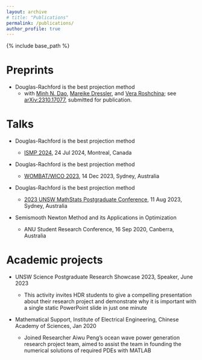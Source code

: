 ```yaml
---
layout: archive
# title: "Publications"
permalink: /publications/
author_profile: true
---
```


{% include base_path %}

Preprints
======
* Douglas-Rachford is the best projection method
  * with [Minh N. Dao](https://sites.google.com/site/daonminh/), [Mareike Dressler](https://web.maths.unsw.edu.au/~mdressler/index.html), and [Vera Roshchina](https://www.veraroshchina.com/); see [arXiv:2310.17077](https://arxiv.org/abs/2310.17077), submitted for publication.

Talks
======
* Douglas-Rachford is the best projection method
  * [ISMP 2024](https://ismp2024.gerad.ca/schedule/WB/906), 24 Jul 2024, Montreal, Canada

* Douglas-Rachford is the best projection method
  * [WOMBAT/WICO 2023](https://wombat.mocao.org/), 14 Dec 2023, Sydney, Australia

* Douglas-Rachford is the best projection method
  * [2023 UNSW MathStats Postgraduate Conference](https://unswmathstatspgconf2023.github.io/), 11 Aug 2023, Sydney, Australia

* Semismooth Newton Method and its Applications in Optimization
  * ANU Student Research Conference, 16 Sep 2020, Canberra, Australia

Academic projects
======
* UNSW Science Postgraduate Research Showcase 2023, Speaker, June 2023
  * This activity invites HDR students to give a compelling presentation about their research project and demonstrate why it is important with a single static PowerPoint slide in just one minute

* Mathematical Support, Institute of Electrical Engineering, Chinese Academy of Sciences, Jan 2020
  * Joined Researcher Aiwu Peng’s ocean wave power generation research project team, aimed to assist the team in founding the numerical solutions of required PDEs with MATLAB 
